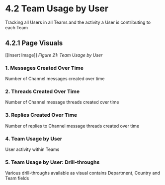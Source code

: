 # 4.2 Team Usage by User
Tracking all Users in all Teams and the activity a User is contributing to each Team

## 4.2.1 Page Visuals

[[Insert Image]] *Figure 21: Team Usage by User*

### 1.	Messages Created Over Time
Number of Channel messages created over time

### 2.	Threads Created Over Time 
Number of Channel message threads created over time

### 3.	Replies Created Over Time
Number of replies to Channel message threads created over time

### 4.	Team Usage by User
User activity within Teams

### 5.	Team Usage by User: Drill-throughs
Various drill-throughs available as visual contains Department, Country and Team fields
 

